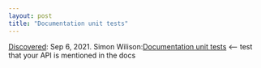 ```yaml
---
layout: post
title: "Documentation unit tests"
---
```

[Discovered](http://rolandtanglao.com/2020/07/29/p1-blogthis-checkvist-list-links-to-blog/): Sep 6, 2021. Simon Wilison:[Documentation unit tests](https://simonwillison.net/2018/Jul/28/documentation-unit-tests/) <-- test that your API is mentioned in the docs

